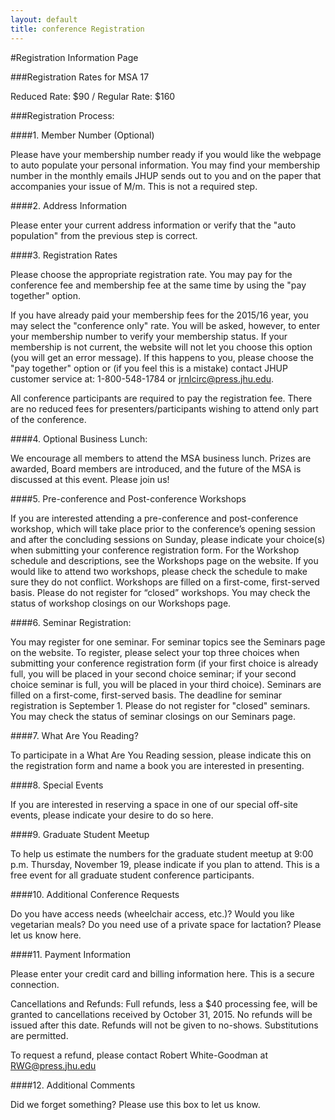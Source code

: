 ```yaml
---
layout: default
title: conference Registration
---
```

#Registration Information Page

###Registration Rates for MSA 17

Reduced Rate: $90 / Regular Rate: $160

###Registration Process:

####1. Member Number (Optional)

Please have your membership number ready if you would like the webpage to auto populate your personal information. You may find your membership number in the monthly emails JHUP sends out to you and on the paper that accompanies your issue of M/m. This is not a required step. 


####2. Address Information 

Please enter your current address information or verify that the "auto population" from the previous step is correct.

####3. Registration Rates 

Please choose the appropriate registration rate. You may pay for the conference fee and membership fee at the same time by using the "pay together" option. 

If you have already paid your membership fees for the 2015/16 year, you may select the "conference only" rate. You will be asked, however, to enter your membership number to verify your membership status. If your membership is not current, the website will not let you choose this option (you will get an error message). If this happens to you, please choose the "pay together" option or (if you feel this is a mistake) contact JHUP customer service at: 1-800-548-1784 or [jrnlcirc@press.jhu.edu](mailto:jrnlcirc@press.jhu.edu). 

All conference participants are required to pay the registration fee. There are no reduced fees for presenters/participants wishing to attend only part of the conference.

####4. Optional Business Lunch: 

We encourage all members to attend the MSA business lunch. Prizes are awarded, Board members are introduced, and the future of the MSA is discussed at this event. Please join us!

####5. Pre-conference and Post-conference Workshops

If you are interested attending a pre-conference and post-conference workshop, which will take place prior to the conference’s opening session and after the concluding sessions on Sunday, please indicate your choice(s) when submitting your conference registration form. For the Workshop schedule and descriptions, see the Workshops page on the website. If you would like to attend two workshops, please check the schedule to make sure they do not conflict. Workshops are filled on a first-come, first-served basis. Please do not register for “closed” workshops. You may check the status of workshop closings on our Workshops page. 

####6. Seminar Registration: 

You may register for one seminar. For seminar topics see the Seminars page on the website. To register, please select your top three choices when submitting your conference registration form (if your first choice is already full, you will be placed in your second choice seminar; if your second choice seminar is full, you will be placed in your third choice). Seminars are filled on a first-come, first-served basis. The deadline for seminar registration is September 1. Please do not register for "closed" seminars. You may check the status of seminar closings on our Seminars page. 

####7. What Are You Reading? 

To participate in a What Are You Reading session, please indicate this on the registration form and name a book you are interested in presenting. 

####8. Special Events

If you are interested in reserving a space in one of our special off-site events, please indicate your desire to do so here. 

####9. Graduate Student Meetup

To help us estimate the numbers for the graduate student meetup at 9:00 p.m. Thursday, November 19, please indicate if you plan to attend. This is a free event for all graduate student conference participants. 

####10. Additional Conference Requests 

Do you have access needs (wheelchair access, etc.)? Would you like vegetarian meals? Do you need use of a private space for lactation? Please let us know here. 

####11. Payment Information 

Please enter your credit card and billing information here. This is a secure connection. 

Cancellations and Refunds: Full refunds, less a $40 processing fee, will be granted to cancellations received by October 31, 2015. No refunds will be issued after this date. Refunds will not be given to no-shows. Substitutions are permitted. 

To request a refund, please contact Robert White-Goodman at [RWG@press.jhu.edu](mailto:RWG@press.jhu.edu)

####12. Additional Comments 

Did we forget something? Please use this box to let us know. 

